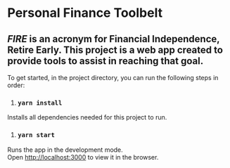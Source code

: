 # Personal Finance Toolbelt

## _FIRE_ is an acronym for Financial Independence, Retire Early. This project is a web app created to provide tools to assist in reaching that goal.

To get started, in the project directory, you can run the following steps in order:

1. ### `yarn install`

Installs all dependencies needed for this project to run.

1. ### `yarn start`

Runs the app in the development mode.<br>
Open [http://localhost:3000](http://localhost:3000) to view it in the browser.
